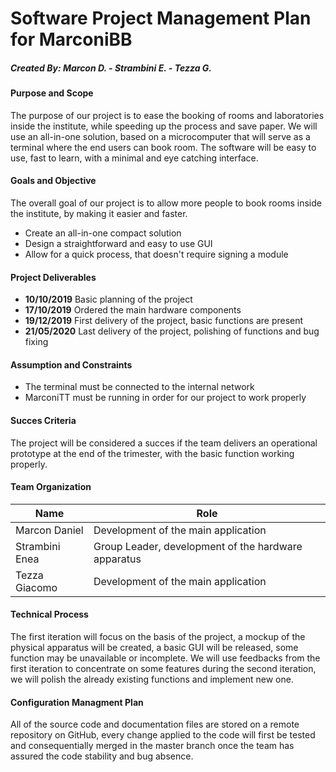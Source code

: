 # Software Project Management Plan for MarconiBB

##### Created By: Marcon D. - Strambini E. - Tezza G.

#### Purpose and Scope
The purpose of our project is to ease the booking of rooms and laboratories inside the institute, while speeding up the process and save paper. We will use an all-in-one solution, based on a microcomputer that will serve as a terminal where the end users can book room. The software will be easy to use, fast to learn, with a minimal and eye catching interface.

#### Goals and Objective
The overall goal of our project is to allow more people to book rooms inside the institute, by making it easier and faster.

- Create an all-in-one compact solution
- Design a straightforward and easy to use GUI
- Allow for a quick process, that doesn't require signing a module

#### Project Deliverables
- **10/10/2019** Basic planning of the project
- **17/10/2019** Ordered the main hardware components
- **19/12/2019** First delivery of the project, basic functions are present
- **21/05/2020** Last delivery of the project, polishing of functions and bug fixing

#### Assumption and Constraints
- The terminal must be connected to the internal network
- MarconiTT must be running in order for our project to work properly

#### Succes Criteria
The project will be considered a succes if the team delivers an operational prototype at the end of the trimester, with the basic function working properly.

#### Team Organization

Name           | Role
-------------- | ----
Marcon Daniel  | Development of the main application
Strambini Enea | Group Leader, development of the hardware apparatus
Tezza Giacomo  | Development of the main application

#### Technical Process
The first iteration will focus on the basis of the project, a mockup of the physical apparatus will be created, a basic GUI will be released, some function may be unavailable or incomplete.
We will use feedbacks from the first iteration to concentrate on some features during the second iteration, we will polish the already existing functions and implement new one.

#### Configuration Managment Plan
All of the source code and documentation files are stored on a remote repository on GitHub, every change applied to the code will first be tested and consequentially merged in the master branch once the team has assured the code stability and bug absence.
